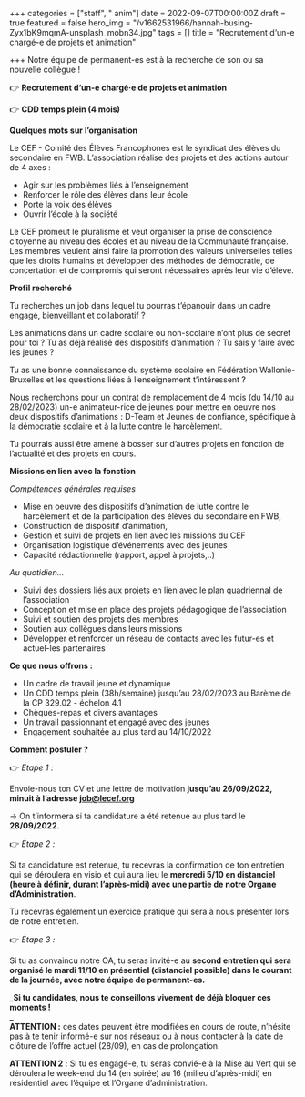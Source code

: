 +++
categories = ["staff", " anim"]
date = 2022-09-07T00:00:00Z
draft = true
featured = false
hero_img = "/v1662531966/hannah-busing-Zyx1bK9mqmA-unsplash_mobn34.jpg"
tags = []
title = "Recrutement d‘un-e chargé-e de projets et animation"

+++
Notre équipe de permanent-es est à la recherche de son ou sa nouvelle collègue !

👉 **Recrutement d‘un-e chargé·e de projets et animation**

👉 **CDD temps plein (4 mois)**

**Quelques mots sur l’organisation**

Le CEF - Comité des Élèves Francophones est le syndicat des élèves du secondaire en FWB. L’association réalise des projets et des actions autour de 4 axes :

* Agir sur les problèmes liés à l’enseignement
* Renforcer le rôle des élèves dans leur école
* Porte la voix des élèves
* Ouvrir l’école à la société

Le CEF promeut le pluralisme et veut organiser la prise de conscience citoyenne au niveau des écoles et au niveau de la Communauté française. Les membres veulent ainsi faire la promotion des valeurs universelles telles que les droits humains et développer des méthodes de démocratie, de concertation et de compromis qui seront nécessaires après leur vie d’élève.

**Profil recherché**

Tu recherches un job dans lequel tu pourras t’épanouir dans un cadre engagé, bienveillant et collaboratif ?

Les animations dans un cadre scolaire ou non-scolaire n’ont plus de secret pour toi ? Tu as déjà réalisé des dispositifs d’animation ?  Tu sais y faire avec les jeunes ?  
  
Tu as une bonne connaissance du système scolaire en Fédération Wallonie-Bruxelles et les questions liées à l’enseignement t’intéressent ?

Nous recherchons pour un contrat de remplacement de 4 mois (du 14/10 au 28/02/2023) un-e animateur-rice de jeunes pour mettre en oeuvre nos deux dispositifs d’animations : D-Team et Jeunes de confiance, spécifique à la démocratie scolaire et à la lutte contre le harcèlement.

Tu pourrais aussi être amené à bosser sur d’autres projets en fonction de l’actualité et des projets en cours.

**Missions en lien avec la fonction**

_Compétences générales requises_

* Mise en oeuvre des dispositifs d’animation de lutte contre le harcèlement et de la participation des élèves du secondaire en FWB,
* Construction de dispositif d’animation,
* Gestion et suivi de projets en lien avec les missions du CEF
* Organisation logistique d’événements avec des jeunes
* Capacité rédactionnelle (rapport, appel à projets,..)

_Au quotidien…_

* Suivi des dossiers liés aux projets en lien avec le plan quadriennal de l’association
* Conception et mise en place des projets pédagogique de l’association
* Suivi et soutien des projets des membres
* Soutien aux collègues dans leurs missions
* Développer et renforcer un réseau de contacts avec les futur-es et actuel-les partenaires

**Ce que nous offrons :**

* Un cadre de travail jeune et dynamique
* Un CDD temps plein (38h/semaine) jusqu’au 28/02/2023 au Barème de la CP 329.02 - échelon 4.1
* Chèques-repas et divers avantages
* Un travail passionnant et engagé avec des jeunes
* Engagement souhaitée au plus tard au 14/10/2022

**Comment postuler ?**

👉 _Étape 1 :_

Envoie-nous ton CV et une lettre de motivation **jusqu’au 26/09/2022, minuit à l’adresse job@lecef.org**

→ On t’informera si ta candidature a été retenue au plus tard le **28/09/2022.**

👉 _Étape 2 :_

Si ta candidature est retenue, tu recevras la confirmation de ton entretien qui se déroulera en visio et qui aura lieu le **mercredi 5/10 en distanciel (heure à définir, durant l’après-midi) avec une partie de notre Organe d’Administration**. 

  
Tu recevras également un exercice pratique qui sera à nous présenter lors de notre entretien.

👉 _Étape 3 :_

Si tu as convaincu notre OA, tu seras invité-e au **second entretien qui sera organisé le mardi 11/10 en présentiel (distanciel possible) dans le courant de la journée, avec notre équipe de permanent-es.**

**_Si tu candidates, nous te conseillons vivement de déjà bloquer ces moments !  
_**  
**ATTENTION :** ces dates peuvent être modifiées en cours de route, n’hésite pas à te tenir informé-e sur nos réseaux ou à nous contacter à la date de clôture de l’offre actuel (28/09), en cas de prolongation.

**ATTENTION 2 :** Si tu es engagé-e, tu seras convié-e à la Mise au Vert qui se déroulera le week-end du 14 (en soirée) au 16 (milieu d’après-midi) en résidentiel avec l’équipe et l’Organe d’administration.